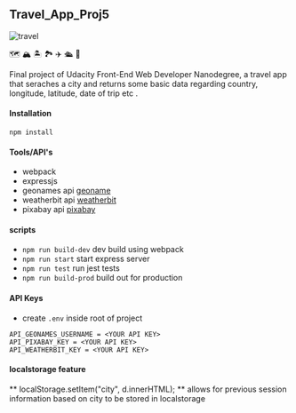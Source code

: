 ## Travel_App_Proj5

![travel](https://media.istockphoto.com/vectors/lets-travel-with-cartoon-style-vector-id1074755092?s=170x170)

:world_map: :mountain_snow: :desert_island: :national_park: :airplane: :passenger_ship: :luggage:

Final project of Udacity Front-End Web Developer Nanodegree, a travel app that seraches a city and returns some basic data regarding country, longitude, latitude, date of trip etc .

#### Installation

```
npm install
```

#### Tools/API's

- webpack
- expressjs
- geonames api [geoname](https://www.geonames.org/)
- weatherbit api [weatherbit](https://www.weatherbit.io/api)
- pixabay api [pixabay](https://pixabay.com/)

#### scripts

- `npm run build-dev` dev build using webpack
- `npm run start` start express server
- `npm run test` run jest tests
- `npm run build-prod` build out for production

#### API Keys

- create `.env` inside root of project

```
API_GEONAMES_USERNAME = <YOUR API KEY>
API_PIXABAY_KEY = <YOUR API KEY>
API_WEATHERBIT_KEY = <YOUR API KEY>
```

#### localstorage feature

** localStorage.setItem("city", d.innerHTML); ** allows for previous session information based on city to be stored in localstorage
